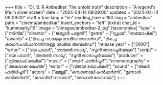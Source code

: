 +++
title = "Dr. B. R Ambedkar: The untold truth"
description = "A legend's life in silver screen"
date = "2024-04-14 09:09:00"
updated = "2024-04-14 09:09:00"
draft = true
lang = "en"
reading_time = 180
slug = "ambedkar"
path = "cinema/ambedkar"
insert_anchors = "left"
[extra]
chat_id = "kummaatty/16"
image = "/images/ambedkar-2.jpg"
[taxonomies]
    "type" = ["സിനിമ"]
    "director" = ["ജബ്ബാർ പട്ടേൽ"]
    "genre" = ["ഡ്രാമ", "ബയോപിക്"]
    "awards" = ["മികച്ച നടനുള്ള ദേശീയ അവാർഡ്", "മികച്ച കലാസംവിധാനത്തിനുള്ള ദേശീയ അവാർഡ്"]
    "release year" = ["2000"]
    "writer" = ["ദയ പവാർ", "അരുൺ സാധൂ", "സൂനി താരാപൂർവാലാ"]
    "script" = ["ദയ പവാർ", "അരുൺ സാധൂ", "സൂനി താരാപൂർവാലാ"]
    "producer" = ["ത്രിലോക് മാലിക്"]
    "music" = ["അമർ ഹൽദിപൂർ"]
    "cinematography" = ["അശോക് മെഹ്ത"]
    "editor" = ["വിജയ് ഖൊചികർ"]
    "sound" = ["അമർ ഹൽദിപൂർ"]
    "actors" = ["മമ്മുട്ടി", "സൊണാലി കുൽക്കർണി", "മൃണാൾ കുൽക്കർണി", "ഗോവിന്ദ് നാംദേവ്", "മോഹൻ ഗോഗലേ"]
+++